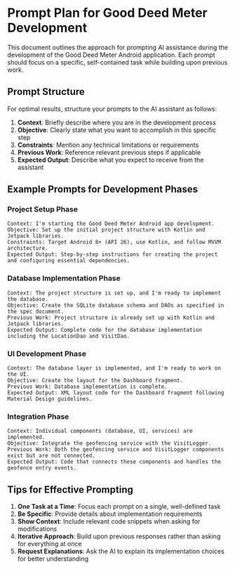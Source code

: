 # Prompt Plan for Good Deed Meter Development

This document outlines the approach for prompting AI assistance during the development of the Good Deed Meter Android application. Each prompt should focus on a specific, self-contained task while building upon previous work.

## Prompt Structure

For optimal results, structure your prompts to the AI assistant as follows:

1. **Context**: Briefly describe where you are in the development process
2. **Objective**: Clearly state what you want to accomplish in this specific step
3. **Constraints**: Mention any technical limitations or requirements
4. **Previous Work**: Reference relevant previous steps if applicable
5. **Expected Output**: Describe what you expect to receive from the assistant

## Example Prompts for Development Phases

### Project Setup Phase

```
Context: I'm starting the Good Deed Meter Android app development.
Objective: Set up the initial project structure with Kotlin and Jetpack libraries.
Constraints: Target Android 8+ (API 26), use Kotlin, and follow MVVM architecture.
Expected Output: Step-by-step instructions for creating the project and configuring essential dependencies.
```

### Database Implementation Phase

```
Context: The project structure is set up, and I'm ready to implement the database.
Objective: Create the SQLite database schema and DAOs as specified in the spec document.
Previous Work: Project structure is already set up with Kotlin and Jetpack libraries.
Expected Output: Complete code for the database implementation including the LocationDao and VisitDao.
```

### UI Development Phase

```
Context: The database layer is implemented, and I'm ready to work on the UI.
Objective: Create the layout for the Dashboard fragment.
Previous Work: Database implementation is complete.
Expected Output: XML layout code for the Dashboard fragment following Material Design guidelines.
```

### Integration Phase

```
Context: Individual components (database, UI, services) are implemented.
Objective: Integrate the geofencing service with the VisitLogger.
Previous Work: Both the geofencing service and VisitLogger components exist but are not connected.
Expected Output: Code that connects these components and handles the geofence entry events.
```

## Tips for Effective Prompting

1. **One Task at a Time**: Focus each prompt on a single, well-defined task
2. **Be Specific**: Provide details about implementation requirements
3. **Show Context**: Include relevant code snippets when asking for modifications
4. **Iterative Approach**: Build upon previous responses rather than asking for everything at once
5. **Request Explanations**: Ask the AI to explain its implementation choices for better understanding